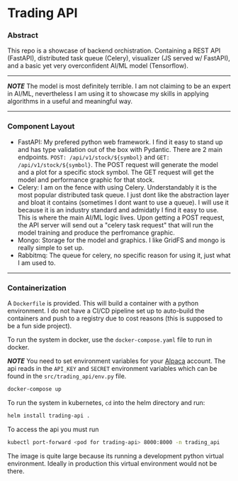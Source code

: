 # Trading API

### Abstract
This repo is a showcase of backend orchistration. Containing a REST API (FastAPI), distributed task queue (Celery), visualizer (JS served w/ FastAPI), and a basic yet very overconfident AI/ML model (Tensorflow). 

---

***NOTE*** The model is most definitely terrible. I am not claiming to be an expert in AI/ML, nevertheless I am using it to showcase my skills in applying algorithms in a useful and meaningful way. 

---

### Component Layout

- FastAPI: My prefered python web framework. I find it easy to stand up and has type validation out of the box with Pydantic. There are 2 main endpoints. `POST: /api/v1/stock/${symbol}` and `GET: /api/v1/stock/${symbol}`. The POST request will generate the model and a plot for a specific stock symbol. The GET request will get the model and performance graphic for that stock. 
- Celery: I am on the fence with using Celery. Understandably it is the most popular distributed task queue. I just dont like the abstraction layer and bloat it contains (sometimes I dont want to use a queue). I will use it because it is an industry standard and admidatly I find it easy to use. This is where the main AI/ML logic lives. Upon getting a POST request, the API server will send out a "celery task request" that will run the model training and produce the perfromance graphic.
- Mongo: Storage for the model and graphics. I like GridFS and mongo is really simple to set up.
- Rabbitmq: The queue for celery, no specific reason for using it, just what I am used to.
--- 

### Containerization

A `Dockerfile` is provided. This will build a container with a python environment. I do not have a CI/CD pipeline set up to auto-build the containers and push to a registry due to cost reasons (this is supposed to be a fun side project).

To run the system in docker, use the `docker-compose.yaml` file to run in docker. 

***NOTE*** You need to set environment variables for your [Alpaca](https://alpaca.markets) account. The api reads in the `API_KEY` and `SECRET` environment variables which can be found in the `src/trading_api/env.py` file.


```bash
docker-compose up
```

To run the system in kubernetes, `cd` into the helm directory and run:

```bash
helm install trading-api .
```

To access the api you must run 

```bash
kubectl port-forward <pod for trading-api> 8000:8000 -n trading_api
```

The image is quite large because its running a development python virtual environment. Ideally in production this virtual environment would not be there.